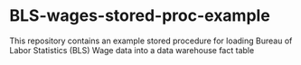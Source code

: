 # BLS-wages-stored-proc-example
This repository contains an example stored procedure for loading Bureau of Labor Statistics (BLS) Wage data into a data warehouse fact table
